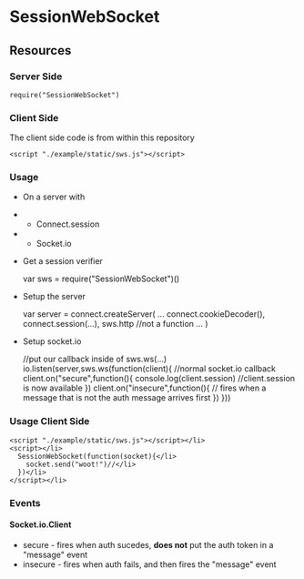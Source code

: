 # SessionWebSocket

## Resources

### Server Side

    require("SessionWebSocket")

### Client Side

The client side code is from within this repository

	<script "./example/static/sws.js"></script>

### Usage

* On a server with
* * Connect.session
* * Socket.io

* Get a session verifier

    var sws = require("SessionWebSocket")()

* Setup the server

    var server = connect.createServer(
      ...
      connect.cookieDecoder(),
      connect.session(...),
      sws.http //not a function
      ...
    )

* Setup socket.io

    //put our callback inside of sws.ws(...)
    io.listen(server,sws.ws(function(client){
      //normal socket.io callback
      client.on("secure",function(){
        console.log(client.session) //client.session is now available
      })
      client.on("insecure",function(){
        // fires when a message that is not the auth message arrives first
      })
    }))


### Usage Client Side

    <script "./example/static/sws.js"></script></li>
    <script></li>
      SessionWebSocket(function(socket){</li>
        socket.send("woot!")//</li>
      })</li>
    </script></li>

### Events

#### Socket.io.Client

* secure - fires when auth sucedes, __does not__ put the auth token in a "message" event
* insecure - fires when auth fails, and then fires the "message" event